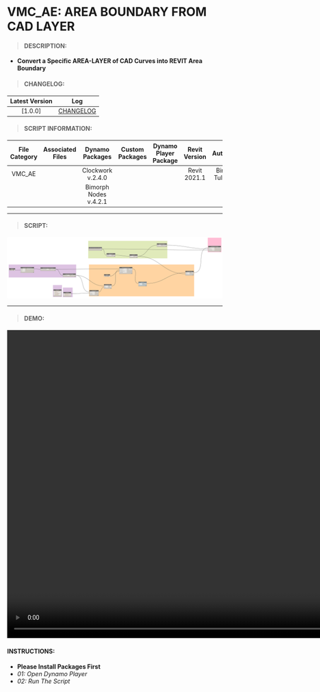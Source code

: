 # VMC_AE: AREA BOUNDARY FROM CAD LAYER

> #### DESCRIPTION: 
- **Convert a Specific AREA-LAYER of CAD Curves into REVIT Area Boundary**

> #### CHANGELOG:

| Latest Version | Log |
| :-------: | :----: | 
|[1.0.0] | [CHANGELOG](/_scripts/_project/263_VMC/AREA/changelog/VMC_AE_Areaboundary_fromCADLayer.md) |

> #### SCRIPT INFORMATION: 

| File Category| Associated Files | Dynamo Packages | Custom Packages | Dynamo Player Package | Revit Version | Author | Modified By | File Name & Location |
| :-------: | :----: | :---: | :---: | :---: | :---: | :---: | :--: | :--:
| VMC_AE | | Clockwork v.2.4.0| | | Revit 2021.1 | Bino Tuliao |  | VMC_AE_AreaBoundary_fromCADLayer |
| | | Bimorph Nodes v.4.2.1 | | | | | | (https://bimcapcom.sharepoint.com/:f:/s/BCP-Main/EtcUOEHMpHRMhf5j6ss2Wc4Ba2To_r0yT1evsIl51R6_9Q?e=Yj13GP)

----------------------------------------------------------------
> #### SCRIPT: 
<img src="/_scripts/_project/263_VMC/AREA/images/VMC_AE_AreaBoundary_fromCADLayer.png">


------------------------------------------------------------------------------

> #### **DEMO**: 
<video width="1280" height="720" controls>
 <source src="/_scripts/_project/263_VMC/AREA/demo/VMC_AE_AreaBoundary_fromCADLayer.mp4" type="video/mp4">
</video>

#### INSTRUCTIONS: 
- **Please Install Packages First**
- *01: Open Dynamo Player*
- *02: Run The Script*
